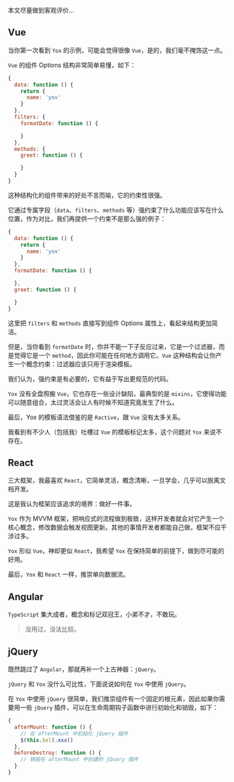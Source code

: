 本文尽量做到客观评价...

## Vue

当你第一次看到 `Yox` 的示例，可能会觉得很像 `Vue`，是的，我们毫不掩饰这一点。

`Vue` 的组件 Options 结构非常简单易懂，如下：

```js
{
  data: function () {
    return {
      name: 'yox'
    }
  },
  filters: {
    formatDate: function () {

    }
  },
  methods: {
    greet: function () {

    }
  }
}
```

这种结构化的组件带来的好处不言而喻，它的约束性很强。

它通过专属字段（`data`、`filters`、`methods` 等）强约束了什么功能应该写在什么位置，作为对比，我们再提供一个约束不是那么强的例子：

```js
{
  data: function () {
    return {
      name: 'yox'
    }
  },
  formatDate: function () {

  },
  greet: function () {

  }
}
```

这里把 `filters` 和 `methods` 直接写到组件 Options 属性上，看起来结构更加简洁。

但是，当你看到 `formatDate` 时，你并不能一下子反应过来，它是一个过滤器，而是觉得它是一个 `method`，因此你可能在任何地方调用它。`Vue` 这种结构会让你产生一个概念约束：过滤器应该只用于渲染模板。

我们认为，强约束是有必要的，它有益于写出更规范的代码。

`Yox` 没有全盘照搬 `Vue`，它也存在一些设计缺陷，最典型的是 `mixins`，它使得功能可以随意组合，太过灵活会让人有时候不知道究竟发生了什么。

最后，Yox 的模板语法借鉴的是 `Ractive`，跟 `Vue` 没有太多关系。

我看到有不少人（包括我）吐槽过 `Vue` 的模板标记太多，这个问题对 `Yox` 来说不存在。

## React

三大框架，我最喜欢 `React`，它简单灵活，概念清晰，一旦学会，几乎可以脱离文档开发。

这是我认为框架应该追求的境界：做好一件事。

`Yox` 作为 MVVM 框架，把响应式的流程做到极致，这样开发者就会对它产生一个核心概念，修改数据会触发视图更新。其他的事情开发者都能自己做，框架不应干涉过多。

`Yox` 形似 `Vue`，神却更似 `React`，我希望 `Yox` 在保持简单的前提下，做到尽可能的好用。

最后，`Yox` 和 `React` 一样，推崇单向数据流。

## Angular

`TypeScript` 集大成者，概念和标记双冠王，小弟不才，不敢玩。

> 没用过，没法比较。

## jQuery

既然跳过了 `Angular`，那就再补一个上古神器：`jQuery`。

`jQuery` 和 `Yox` 没什么可比性，下面说说如何在 `Yox` 中使用 `jQuery`。

在 `Yox` 中使用 `jQuery` 很简单，我们推崇组件有一个固定的根元素，因此如果你需要用一些 `jQuery` 插件，可以在生命周期钩子函数中进行初始化和销毁，如下：

```js
{
  afterMount: function () {
    // 在 afterMount 中初始化 jQuery 插件
    $(this.$el).xxx()
  },
  beforeDestroy: function () {
    // 销毁在 afterMount 中创建的 jQuery 插件
  }
}
```
